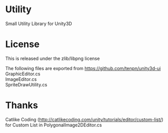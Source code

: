 ﻿# Utility
Small Utility Library for Unity3D

# License
This is released under the zlib/libpng license  
  
The following files are exported from https://github.com/tenpn/unity3d-ui  
 GraphicEditor.cs  
 ImageEditor.cs  
 SpriteDrawUtility.cs  

# Thanks
Catlike Coding (http://catlikecoding.com/unity/tutorials/editor/custom-list/)  
 for Custom List in PolygonalImage2DEditor.cs

